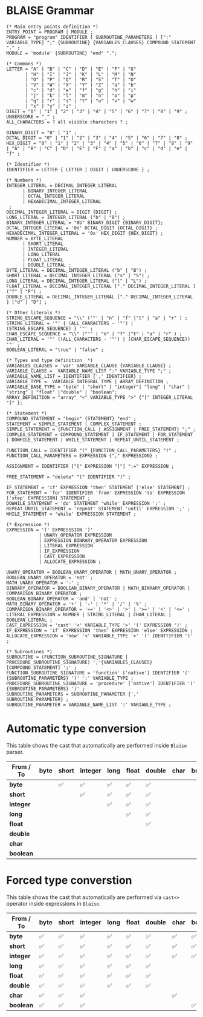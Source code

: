 # BLAISE Grammar

```EBNF
(* Main entry points definition *)
ENTRY_POINT = PROGRAM | MODULE ;
PROGRAM = "program" IDENTIFIER [ SUBROUTINE_PARAMETERS ] [":" VARIABLE_TYPE] ";" {SUBROUTINE} {VARIABLES_CLAUSES} COMPOUND_STATEMENT  "." ;
MODULE = 'module' {SUBROUTINE} "end" ".";

(* Commons *)
LETTER = "A" | "B" | "C" | "D" | "E" | "F" | "G"
       | "H" | "I" | "J" | "K" | "L" | "M" | "N"
       | "O" | "P" | "Q" | "R" | "S" | "T" | "U"
       | "V" | "W" | "X" | "Y" | "Z" | "a" | "b"
       | "c" | "d" | "e" | "f" | "g" | "h" | "i"
       | "j" | "k" | "l" | "m" | "n" | "o" | "p"
       | "q" | "r" | "s" | "t" | "u" | "v" | "w"
       | "x" | "y" | "z" ;
DIGIT = "0" | "1" | "2" | "3" | "4" | "5" | "6" | "7" | "8" | "9" ;
UNSERSCORE = "_" ;
ALL_CHARACTERS = ? all visible characters ? ;

BINARY_DIGIT = "0" | "1" ;
OCTAL_DIGIT = "0" | "1" | "2" | "3" | "4" | "5" | "6" | "7" | "8" ;
HEX_DIGIT = "0" | "1" | "2" | "3" | "4" | "5" | "6" | "7" | "8" | "9" | "A" | "B" | "C" | "D" | "E" | "F" | "a" | "b" | "c" | "d" | "e" | "f" ;

(* Identifier *)
IDENTIFIER = LETTER { LETTER | DIGIT | UNDERSCORE } ;

(* Numbers *)
INTEGER_LITERAL = DECIMAL_INTEGER_LITERAL
      | BINARY_INTEGER_LITERAL
      | OCTAL_INTEGER_LITERAL
      | HEXADECIMAL_INTEGER_LITERAL
 ;
DECIMAL_INTEGER_LITERAL = DIGIT {DIGIT} ;
LONG_LITERAL = INTEGER_LITERAL ("b" | "B") ;
BINARY_INTEGER_LITERAL = "0b" BINARY_DIGIT {BINARY_DIGIT};
OCTAL_INTEGER_LITERAL = '0o' OCTAL_DIGIT {OCTAL_DIGIT} ;
HEXADECIMAL_INTEGER_LITERAL = '0x' HEX_DIGIT {HEX_DIGIT} ;
NUMBER = BYTE_LITERAL
      | SHORT_LITERAL 
      | INTEGER_LITERAL
      | LONG_LITERAL
      | FLOAT_LITERAL
      | DOUBLE_LITERAL ;
BYTE_LITERAL = DECIMAL_INTEGER_LITERAL ("b" | "B") ;
SHORT_LITERAL = DECIMAL_INTEGER_LITERAL ("s" | "S") ;
LONG_LITERAL = DECIMAL_INTEGER_LITERAL ("l" | "L") ;
FLOAT_LITERAL = DECIMAL_INTEGER_LITERAL ["." DECIMAL_INTEGER_LITERAL ] ("f" | "F") ;
DOUBLE_LITERAL = DECIMAL_INTEGER_LITERAL ["." DECIMAL_INTEGER_LITERAL ] ["d" | "D"] ;

(* Other literals *)
STRING_ESCAPE_SEQUENCE = "\\" ('"' | "n" | "f" |"t" | "a" | "r" ) ;
STRING_LITERAL = '"' { (ALL_CHARACTERS - '"') | (STRING_ESCAPE_SEQUENCE) } '"' ;
CHAR_ESCAPE_SEQUENCE = "\\" ("'" | "n" | "f" |"t" | "a" | "r" ) ;
CHAR_LITERAL = '"' ((ALL_CHARACTERS - '"') | (CHAR_ESCAPE_SEQUENCE)) '"' ;
BOOLEAN_LITERAL = "true" | "false" ;

(* Types and type definition  *)
VARIABLES_CLAUSES = 'var' VARIABLE_CLAUSE {VARIABLE_CLAUSE} ;
VARIABLE_CLAUSE =  VARIABLE_NAME_LIST ":" VARIABLE_TYPE ";" ;
VARIABLE_NAME_LIST = IDENTIFIER {',' IDENTIFIER} ;
VARIABLE_TYPE =  VARIABLE_INTEGRAL_TYPE | ARRAY_DEFINITION ;
VARIABLE_BASE_TYPE = "byte" | "short" | "integer"| "long" | "char" | "string" | "float" |"double" | "boolean";
ARRAY_DEFINITION = "array" "<" VARIABLE_TYPE ">" {"[" INTEGER_LITERAL "]" };

(* Statement *)
COMPOUND_STATEMENT = "begin" {STATEMENT} "end" ;
STATEMENT = SIMPLE_STATEMENT | COMPLEX_STATEMENT ;
SIMPLE_STATEMENT = {FUNCTION_CALL | ASSIGNMENT | FREE_STATEMENT} ";" ;
COMPLEX_STATEMENT = COMPOUND_STATEMENT | IF_STATEMENT | FOR_STATEMENT | DOWHILE_STATEMENT | WHILE_STATEMENT | REPEAT_UNTIL_STATEMENT ;

FUNCTION_CALL = IDENTIFIER "(" {FUNCTION_CALL_PARAMETERS} ")" ;
FUNCTION_CALL_PARAMETERS = EXPRESSION {"," EXPRESSION} ;

ASSIGNMENT = IDENTIFIER ["[" EXPRESSION "]"] ":=" EXPRESSION ;

FREE_STATEMENT = "delete" "(" IDENTIFIER ")" ;

IF_STATEMENT = 'if' EXPRESSION 'then' STATEMENT ['else' STATEMENT] ;
FOR_STATEMENT = 'for' IDENTIFIER 'from' EXPRESSION 'to' EXPRESSION ['step' EXPRESSION] STATEMENT ;
DOWHILE_STATEMENT = 'do' STATEMENT 'while' EXPRESSION ';' ;
REPEAT_UNTIL_STATEMENT = 'repeat' STATEMENT 'until' EXPRESSION ';' ;
WHILE_STATEMENT = 'while' EXPRESSION STATEMENT ;

(* Expression *)
EXPRESSION = '(' EXPRESSSION ')' 
            | UNARY_OPERATOR EXPRESSION 
            | EXPRESSION BINRARY_OPERATOR EXPRESSION
            | LITERAL_EXPRESSION
            | IF_EXPRESSION
            | CAST_EXPRESSION
            | ALLOCATE_EXPRESSION ;

UNARY_OPERATOR = BOOLEAN_UNARY_OPERATOR | MATH_UNARY_OPERATOR ;
BOOLEAN_UNARY_OPERATOR = 'not' ;
MATH_UNARY_OPERATOR = '-' ;
BINRARY_OPERATOR = BOOLEAN_BINARY_OPERATOR | MATH_BINRARY_OPERATOR | COMPARISON_BINARY_OPERATOR ;
BOOLEAN_BINARY_OPERATOR = 'and' | 'not' ;
MATH_BINARY_OPERATOR = '+' | '-' | '*' | '/' | '%' ;
COMPARISON_BINARY_OPERATOR = '==' | '<>' | '>' | '>=' | '<' | '<=' ;
LITERAL_EXPRESSION = NUMBER | STRING_LITERAL | CHAR_LITERAL | BOOLEAN_LITERAL ;
CAST_EXPRESSION = 'cast' '<' VARIABLE_TYPE '>' '(' EXPRESSION ')' ;
IF_EXPRESSION = 'if' EXPRESSION 'then' EXPRESSION 'else' EXPRESSION ;
ALLOCATE_EXPRESSION = 'new' '<' VARIABLE_TYPE '>' '(' IDENTTIFIER ')' ;

(* Subroutines *)
SUBROUTINE = (FUNCTION_SUBROUTINE_SIGNATURE | PROCEDURE_SUBROUTINE_SIGNATURE) ';'{VARIABLES_CLAUSES} [COMPOUND_STATEMENT] ';' ;
FUNCTION_SUBROUTINE_SIGNATURE = 'function' ['native'] IDENTIFIER '(' {SUBROUTINE_PARAMETERS} ')' ':' VARIABLE_TYPE ;
PROCEDURE_SUBROUTINE_SIGNATURE = 'procedure' ['native'] IDENTIFIER '(' {SUBROUTINE_PARAMETERS} ')' ;
SUBROUTINE_PARAMETERS = SUBROUTINE_PARAMETER {',' SUBROUTINE_PARAMETER} ;
SUBROUTINE_PARAMETER = VARIABLE_NAME_LIST ':' VARIABLE_TYPE ;
```
# Automatic type conversion
This table shows the cast that automatically are performed inside `Blaise` parser.

| From / To | byte | short | integer |long | float | double | char | boolean |
| --- | --- | --- | --- | --- | --- | --- | --- | --- |
| **byte** |  | :white_check_mark: | :white_check_mark: | :white_check_mark: | :white_check_mark: | :white_check_mark: |  |  |
| **short** |  |  | :white_check_mark: | :white_check_mark: | :white_check_mark: | :white_check_mark: |  |  |
| **integer** |  |  |  | :white_check_mark: | :white_check_mark: | :white_check_mark: |  |  |
| **long** |  |  |  |  | :white_check_mark: | :white_check_mark: |  |  |
| **float** |  |  |  |  |  | :white_check_mark: |  |  |
| **double** |  |  |  |  |  |  |  |  |
| **char** |  |  |  |  |  |  |  |  |
| **boolean** |  |  |  |  |  |  |  |  |


# Forced type converstion
This table shows the cast that automatically are performed via `cast<>` operator inside expressions in `Blaise`.

| From / To | byte | short | integer |long | float | double | char | boolean |
| --- | --- | --- | --- | --- | --- | --- | --- | --- |
| **byte** | :white_check_mark: | :white_check_mark: | :white_check_mark: | :white_check_mark: | :white_check_mark: | :white_check_mark: | :white_check_mark: | :white_check_mark: |
| **short** | :white_check_mark: | :white_check_mark: | :white_check_mark: | :white_check_mark: | :white_check_mark: | :white_check_mark: | :white_check_mark: | :white_check_mark: |
| **integer** | :white_check_mark: | :white_check_mark: | :white_check_mark: | :white_check_mark: | :white_check_mark: | :white_check_mark: | :white_check_mark: | :white_check_mark: |
| **long** | :white_check_mark: | :white_check_mark: | :white_check_mark: | :white_check_mark: | :white_check_mark: | :white_check_mark: |  |  |
| **float** | :white_check_mark: | :white_check_mark: | :white_check_mark: | :white_check_mark: | :white_check_mark: | :white_check_mark: |  |  |
| **double** | :white_check_mark: | :white_check_mark: | :white_check_mark: | :white_check_mark: | :white_check_mark: | :white_check_mark: |  |  |
| **char** | :white_check_mark: | :white_check_mark: | :white_check_mark: |  |  |  | :white_check_mark: |  |
| **boolean** | :white_check_mark: | :white_check_mark: | :white_check_mark: |  |  |  |  | :white_check_mark: |
